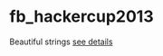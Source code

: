 fb_hackercup2013
================

Beautiful strings
[see details](https://www.facebook.com/hackercup/problems.php?pid=475986555798659&round=185564241586420)
